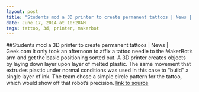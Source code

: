 ```yaml
---
layout: post
title: "Students mod a 3D printer to create permanent tattoos | News | Geek.com"
date: June 17, 2014 at 10:28AM
tags: tattoo, 3d, printer, makerbot
---
```

##Students mod a 3D printer to create permanent tattoos | News | Geek.com
It only took an afternoon to affix a tattoo needle to the MakerBot’s arm and get the basic positioning sorted out. A 3D printer creates objects by laying down layer upon layer of melted plastic. The same movement that extrudes plastic under normal conditions was used in this case to “build” a single layer of ink. The team chose a simple circle pattern for the tattoo, which would show off that robot’s precision.
[link to source](http://ift.tt/1hXcK6C) 
